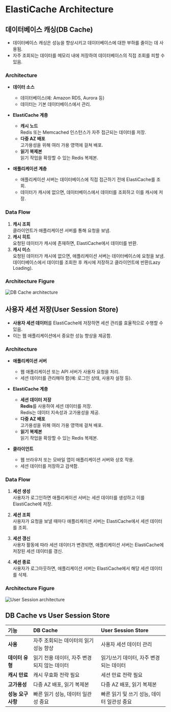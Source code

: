 # ElastiCache Architecture

## 데이터베이스 캐싱(DB Cache)

* 데이터베이스 캐싱은 성능을 향상시키고 데이터베이스에 대한 부하를 줄이는 데 사용됨.  
* 자주 조회되는 데이터를 메모리 내에 저장하여 데이터베이스의 직접 조회를 피할 수 있음.

### Architecture

* **데이터 소스**  
    * 데이터베이스(예: Amazon RDS, Aurora 등)
    * 데이터는 기본 데이터베이스에서 관리.

* **ElastiCache 계층**  
    * **캐시 노드**  
    Redis 또는 Memcached 인스턴스가 자주 접근되는 데이터를 저장.
    * **다중 AZ 배포**  
    고가용성을 위해 여러 가용 영역에 걸쳐 배포.
    * **읽기 복제본**  
    읽기 작업을 확장할 수 있는 Redis 복제본.

* **애플리케이션 계층**  
    * 애플리케이션 서버는 데이터베이스에 직접 접근하기 전에 ElastiCache를 조회.
    * 데이터가 캐시에 없으면, 데이터베이스에서 데이터를 조회하고 이를 캐시에 저장.

### Data Flow

1. **캐시 조회**  
클라이언트가 애플리케이션 서버를 통해 요청을 보냄.
2. **캐시 히트**  
요청된 데이터가 캐시에 존재하면, ElastiCache에서 데이터를 반환.
3. **캐시 미스**  
요청된 데이터가 캐시에 없으면, 애플리케이션 서버는 데이터베이스에 요청을 보냄.  
데이터베이스에서 데이터를 조회한 후 캐시에 저장하고 클라이언트에 반환(Lazy Loading).

### Architecture Figure

![DB Cache architecture](https://github.com/LeeWooJung/AWS-SAA-C03/assets/31682438/0e9a75a5-0fc7-4e00-8f50-54d89178b06a)


## 사용자 세션 저장(User Session Store)

* **사용자 세션 데이터**를 ElastiCache에 저장하면 세션 관리를 효율적으로 수행할 수 있음.  
* 이는 웹 애플리케이션에서 중요한 성능 향상을 제공함.

### Architecture

* **애플리케이션 서버**  
    * 웹 애플리케이션 또는 API 서버가 사용자 요청을 처리.
    * 세션 데이터를 관리해야 함(예: 로그인 상태, 사용자 설정 등).

* **ElastiCache 계층**  
    * **세션 데이터 저장**  
    **Redis**를 사용하여 세션 데이터를 저장.  
    Redis는 데이터 지속성과 고가용성을 제공.
    * **다중 AZ 배포**  
    고가용성을 위해 여러 가용 영역에 걸쳐 배포.
    * **읽기 복제본**  
    읽기 작업을 확장할 수 있는 Redis 복제본.

* **클라이언트**  
    * 웹 브라우저 또는 모바일 앱이 애플리케이션 서버와 상호 작용.
    * 세션 데이터를 저장하고 검색함.

### Data Flow

1. **세션 생성**  
사용자가 로그인하면 애플리케이션 서버는 세션 데이터를 생성하고 이를 ElastiCache에 저장.

2. **세션 조회**  
사용자가 요청을 보낼 때마다 애플리케이션 서버는 ElastiCache에서 세션 데이터를 조회.

3. **세션 갱신**  
사용자 활동에 따라 세션 데이터가 변경되면, 애플리케이션 서버는 ElastiCache에 저장된 세션 데이터를 갱신.

4. **세션 종료**  
사용자가 로그아웃하면, 애플리케이션 서버는 ElastiCache에서 해당 세션 데이터를 삭제.

### Architecture Figure

![User Session architecture](https://github.com/LeeWooJung/AWS-SAA-C03/assets/31682438/8ffe1489-34fe-465a-a418-03fd820a42c0)


## DB Cache vs User Session Store

|**기능**|**DB Cache**|**User Session Store**|
|:---|:---|:---|
|**사용**|자주 조회되는 데이터의 읽기 성능 향상|사용자 세션 데이터 관리|
|**데이터 유형**|읽기 전용 데이터, 자주 변경되지 않는 데이터|읽기/쓰기 데이터, 자주 변경되는 데이터|
|**캐시 만료**|캐시 무효화 전략 필요|세션 만료 전략 필요|
|**고가용성**|다중 AZ 배포, 읽기 복제본|다중 AZ 배포, 읽기 복제본|
|**성능 요구 사항**|빠른 읽기 성능, 데이터 일관성 중요|빠른 읽기 및 쓰기 성능, 데이터 일관성 중요|